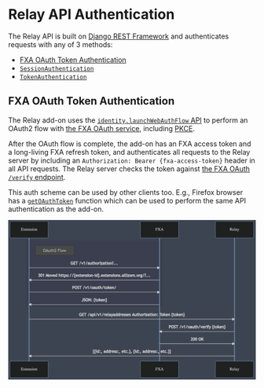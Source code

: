 # Relay API Authentication
The Relay API is built on [Django REST Framework][drf] and authenticates
requests with any of 3 methods:
* [FXA OAuth Token Authentication](fxa-oauth-token-authentication)
* [`SessionAuthentication`][SessionAuthentication]
* [`TokenAuthentication`][TokenAuthentication]

## FXA OAuth Token Authentication
The Relay add-on uses the [`identity.launchWebAuthFlow` API][mdn-webauthflow]
to perform an OAuth2 flow with [the FXA OAuth service][fxa-oauth], including
[PKCE][fxa-pkce].

After the OAuth flow is complete, the add-on has an FXA access token and a
long-living FXA refresh token, and authenticates all requests to the Relay
server by including an `Authorization: Bearer {fxa-access-token}` header in all
API requests. The Relay server checks the token against [the FXA OAuth `/verify`
endpoint][fxa-oauth-token-verify].

This auth scheme can be used by other clients too. E.g., Firefox browser has a
[`getOAuthToken`][searchfox-getoauthtoken] function which can be used to
perform the same API authentication as the add-on.

![FXA OAuth Token Authentication Sequence Diagram](api_auth.png)

[drf]: https://www.django-rest-framework.org/
[SessionAuthentication]: https://www.django-rest-framework.org/api-guide/authentication/#sessionauthentication
[TokenAuthentication]: https://www.django-rest-framework.org/api-guide/authentication/#tokenauthentication
[mdn-webauthflow]: https://developer.mozilla.org/docs/Mozilla/Add-ons/WebExtensions/API/identity/launchWebAuthFlow 
[fxa-oauth]: https://github.com/mozilla/fxa/blob/main/packages/fxa-auth-server/docs/oauth/api.md
[fxa-pkce]: https://github.com/mozilla/fxa/blob/main/packages/fxa-auth-server/docs/oauth/pkce.md
[fxa-oauth-token-verify]: https://github.com/mozilla/fxa/blob/main/packages/fxa-auth-server/docs/oauth/api.md#post-v1verify
[searchfox-getoauthtoken]: https://searchfox.org/mozilla-central/search?q=symbol:%23getOAuthToken&redirect=false
